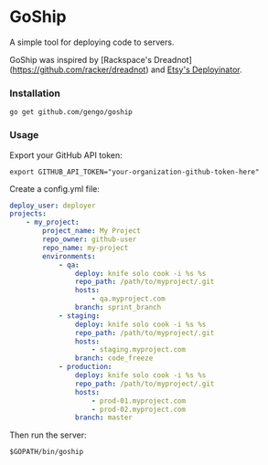# GoShip

A simple tool for deploying code to servers.

GoShip was inspired by [Rackspace's Dreadnot] (https://github.com/racker/dreadnot) and [Etsy's Deployinator](https://github.com/etsy/deployinator/).

### Installation

    go get github.com/gengo/goship

### Usage

Export your GitHub API token:

    export GITHUB_API_TOKEN="your-organization-github-token-here"

Create a config.yml file:

```yaml
deploy_user: deployer
projects:
    - my_project:
        project_name: My Project
        repo_owner: github-user
        repo_name: my-project
        environments:
            - qa: 
                deploy: knife solo cook -i %s %s
                repo_path: /path/to/myproject/.git
                hosts:
                    - qa.myproject.com
                branch: sprint_branch
            - staging:
                deploy: knife solo cook -i %s %s
                repo_path: /path/to/myproject/.git
                hosts:
                    - staging.myproject.com
                branch: code_freeze
            - production:
                deploy: knife solo cook -i %s %s
                repo_path: /path/to/myproject/.git
                hosts:
                    - prod-01.myproject.com
                    - prod-02.myproject.com
                branch: master
```

Then run the server:

```shell
$GOPATH/bin/goship
```
